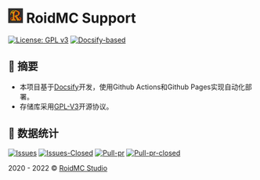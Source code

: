 # <img alt="RoidMC-Support" width="30" src="https://raw.githubusercontent.com/RoidMC/rmc-assets/main/logo/logo.jpg" /> RoidMC Support

[![License: GPL v3](https://img.shields.io/badge/License-GPL%20v3-blue.svg?style=flat-square)](https://github.com/RoidMC/web-support/blob/main/LICENSE)
[![Docsify-based](https://img.shields.io/badge/-Docsify_Based-gray?style=flat-square)](https://docsify.js.org)

## 💬 摘要

* 本项目基于[Docsify](https://docsify.js.org)开发，使用Github Actions和Github Pages实现自动化部署。
* 存储库采用[GPL-V3](https://github.com/RoidMC/web-support/blob/main/LICENSE)开源协议。

🎨  数据统计
---

[![Issues](https://img.shields.io/github/issues/RoidMC/web-support?style=flat-square)](https://github.com/RoidMC/web-support/issues)
[![Issues-Closed](https://img.shields.io/github/issues-closed/RoidMC/web-support?style=flat-square)](https://github.com/RoidMC/web-support/issues?q=is%3Aissue+is%3Aclosed)
[![Pull-pr](https://img.shields.io/github/issues-pr/RoidMC/web-support?style=flat-square)](https://github.com/RoidMC/web-support/pulls)
[![Pull-pr-closed](https://img.shields.io/github/issues-pr-closed/RoidMC/web-support?style=flat-square)](https://github.com/RoidMC/web-support/pulls?q=is%3Apr+is%3Aclosed)

2020 - 2022 © [RoidMC Studio](https://www.roidmc.com) 